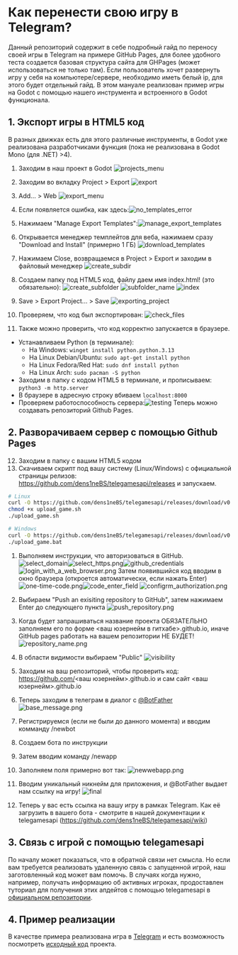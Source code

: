 # Как перенести свою игру в Telegram?
Данный репозиторий содержит в себе подробный гайд по переносу своей игры в Telegram на примере GitHub Pages, для более удобного теста создается базовая структура сайта для GHPages (может использоваться не только там). Если пользователь хочет развернуть игру у себя на компьютере/сервере, необходимо иметь белый ip, для этого будет отдельный гайд.
В этом мануале реализован пример игры на Godot с помощью нашего инструмента и встроенного в Godot функционала.
## 1. Экспорт игры в HTML5 код
В разных движках есть для этого различные инструменты, в Godot уже реализована разработчиками функция (пока не реализована в Godot Mono (для .NET) >4).
1. Заходим в наш проект в Godot ![projects_menu](images/projects_menu.png "projects_menu")
2. Заходим во вкладку Project > Export ![export](images/export.png "export")
3. Add... > Web ![export_menu](images/export_menu.png "export_menu")
4. Если появляется ошибка, как здесь:![no_templates_error](images/no_templates_error.png "no_templates_error")
5. Нажимаем "Manage Export Templates":![manage_export_templates](images/manage_export_templates.png "manage_export_templates")
6. Открывается менеджер темплейтов для веба, нажимаем сразу "Download and Install" (примерно 1 ГБ) ![download_templates](images/download_templates.png "download_templates")
7. Нажимаем Close, возвращаемся в Project > Export и заходим в файловый менеджер  ![create_subdir](images/create_subdir.png "create_subdir")
8. Создаем папку под HTML5 код, файлу даем имя index.html! (это обязательно): ![create_subfolder](images/create_subfolder.png "Create subfolder") ![subfolder_name](images/subfolder_name.png "Subfolder") ![index](images/index.png "Index.html")

9. Save > Export Project... > Save ![exporting_project](images/exporting_project.png "Экспорт проекта")
10. Проверяем, что код был экспортирован: ![check_files](images/check_files.png "Проверка файлов")
11.  Также можно проверить, что код корректно запускается в браузере.
-  Устанавливаем Python (в терминале): 
	- На Windows: 
		```winget install python.python.3.13```
	- На Linux Debian/Ubuntu: 
		```sudo apt-get install python```
	- На Linux Fedora/Red Hat: 
		```sudo dnf install python```
	- На Linux Arch: 
		```sudo pacman -S python```
-  Заходим в папку с кодом HTML5 в терминале, и прописываем:
  	```python3 -m http.server```
-  В браузере в адресную строку вбиваем ```localhost:8000```
-  Проверяем работоспособность сервера:![testing](images/testing.png "Тестируем")
Теперь можно создавать репозиторий Github Pages.
## 2. Разворачиваем сервер с помощью Github Pages
12. Заходим в папку с вашим HTML5 кодом
13. Скачиваем скрипт под вашу систему (Linux/Windows) с официальной страницы релизов: https://github.com/dens1neBS/telegamesapi/releases и запускаем.
```bash
# Linux
curl -O https://github.com/dens1neBS/telegamesapi/releases/download/v0.1.2/upload_game.sh 
chmod +x upload_game.sh
./upload_game.sh

# Windows
curl -O https://github.com/dens1neBS/telegamesapi/releases/download/v0.1.2/upload_game.bat 
./upload_game.bat
```
1. Выполняем инструкции, что авторизоваться в GitHub. 
	 ![select_domain](images/authorization/authorizing.png)![select_https.png](images/authorization/select_https.png)![github_credentials](images/authorization/github_credentials.png)![login_with_a_web_browser.png](images/authorization/login_with_a_web_browser.png)
	Затем появившийся код вводим в окно браузера (откроется автоматически, если нажать Enter) ![one-time-code.png](images/authorization/one-time-code.png)![code_enter_field](images/authorization/code_enter_field.png)
	![configrm_authorization.png](images/authorization/configrm_authorization.png)

2. Выбираем "Push an exisiting repository to GitHub", затем нажимаем Enter до следующего пункта
	![push_repository.png](images/repository_creating/push_repository.png)
3. Когда будет запрашиваться название проекта ОБЯЗАТЕЛЬНО заполняем его по форме <ваш юзернейм в гитхабе>.github.io, иначе GitHub pages работать на вашем репозитории НЕ БУДЕТ!
	 ![repository_name.png](images/repository_creating/repository_name.png)
4. В области видимости выбираем "Public"
	![visibility](images/repository_creating/visibility.png)
5. Заходим на ваш репозиторий, чтобы проверить код: https://github.com/<ваш юзернейм>.github.io и сам сайт <ваш юзернейм>.github.io
6. Теперь заходим в телеграм в диалог с [@BotFather](https://t.me/BotFather)
	![base_message.png](images/telegram_dialogue/base_message.png)
7. Регистрируемся (если не были до данного момента) и вводим комманду /newbot
8. Создаем бота по инструкции
9. Затем вводим команду /newapp
10. Заполняем поля примерно вот так:
	![newwebapp.png](images/telegram_dialogue/newwebapp.png)
11. Вводим уникальный никнейм для приложения, и @BotFather выдает нам ссылку на игру!
	![final](images/telegram_dialogue/final.png)
12. Теперь у вас есть ссылка на вашу игру в рамках Telegram. Как её загрузить в вашего бота - смотрите в нашей документации к telegamesapi (https://github.com/dens1neBS/telegamesapi/wiki)

## 3. Cвязь с игрой с помощью telegamesapi
По началу может показаться, что в обратной связи нет смысла. Но если вам требуется реализовать удаленную связь с запущенной игрой, наш заготовленный код может вам помочь. В случаях когда нужно, например, получать информацию об активных игроках, продоставлен туториал для получения этих апдейтов с помощью telegamesapi в [официальном репозитории](https://github.com/dens1neBS/telegamesapi).
## 4. Пример реализации
В качестве примера реализована игра в [Telegram](https://t.me/testshittg_bot/html5gametest) и есть возможность посмотреть [исходный код](https://github.com/dens1ne/dens1ne.github.io) проекта.
